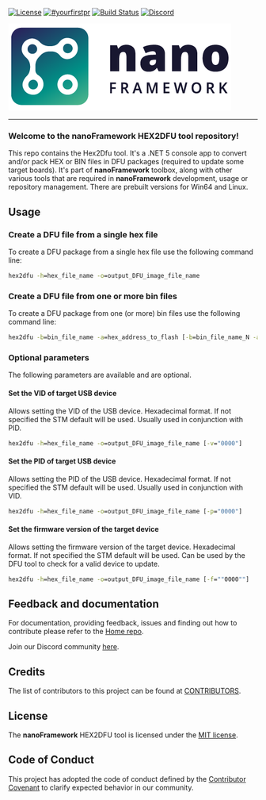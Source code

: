 [![License](https://img.shields.io/badge/License-MIT-blue.svg)](https://opensource.org/licenses/MIT) [![#yourfirstpr](https://img.shields.io/badge/first--timers--only-friendly-blue.svg)](https://github.com/nanoframework/Home/blob/main/CONTRIBUTING.md) [![Build Status](https://dev.azure.com/nanoframework/hex2dfu/_apis/build/status/nanoframework.hex2dfu?branchName=main)](https://dev.azure.com/nanoframework/hex2dfu/_build/latest?definitionId=41&branchName=main) [![Discord](https://img.shields.io/discord/478725473862549535.svg)](https://discord.gg/gCyBu8T)

![nanoFramework logo](https://github.com/nanoframework/Home/blob/main/resources/logo/nanoFramework-repo-logo.png)

-----

### Welcome to the **nanoFramework** HEX2DFU tool repository!

This repo contains the Hex2Dfu tool.
It's a .NET 5 console app to convert and/or pack HEX or BIN files in DFU packages (required to update some target boards).
It's part of **nanoFramework** toolbox, along with other various tools that are required in **nanoFramework** development, usage or repository management.
There are prebuilt versions for Win64 and Linux.

## Usage

### Create a DFU file from a single hex file

To create a DFU package from a single hex file use the following command line:

```cmd
hex2dfu -h=hex_file_name -o=output_DFU_image_file_name

```

### Create a DFU file from one or more bin files

To create a DFU package from one (or more) bin files use the following command line:

```cmd
hex2dfu -b=bin_file_name -a=hex_address_to_flash [-b=bin_file_name_N -a=hex_address_to_flash_N] -o=output_DFU_image_file_name

```

### Optional parameters

The following parameters are available and are optional.

#### Set the VID of target USB device

Allows setting the VID of the USB device. Hexadecimal format. If not specified the STM default will be used. Usually used in conjunction with PID.

```cmd
hex2dfu -h=hex_file_name -o=output_DFU_image_file_name [-v="0000"]

```

#### Set the PID of target USB device

Allows setting the PID of the USB device. Hexadecimal format. If not specified the STM default will be used. Usually used in conjunction with VID.

```cmd
hex2dfu -h=hex_file_name -o=output_DFU_image_file_name [-p="0000"]

```

#### Set the firmware version of the target device

Allows setting the firmware version of the target device. Hexadecimal format. If not specified the STM default will be used. Can be used by the DFU tool to check for a valid device to update.

```cmd
hex2dfu -h=hex_file_name -o=output_DFU_image_file_name [-f=""0000""]

```

## Feedback and documentation

For documentation, providing feedback, issues and finding out how to contribute please refer to the [Home repo](https://github.com/nanoframework/Home).

Join our Discord community [here](https://discord.gg/gCyBu8T).

## Credits

The list of contributors to this project can be found at [CONTRIBUTORS](https://github.com/nanoframework/Home/blob/main/CONTRIBUTORS.md).

## License

The **nanoFramework** HEX2DFU tool is licensed under the [MIT license](https://opensource.org/licenses/MIT).

## Code of Conduct
This project has adopted the code of conduct defined by the [Contributor Covenant](http://contributor-covenant.org/)
to clarify expected behavior in our community.
